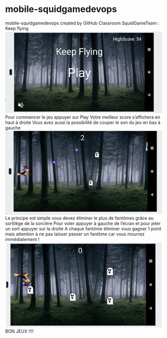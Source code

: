 # mobile-squidgamedevops
mobile-squidgamedevops created by GitHub Classroom
     SquidGameTeam :
     Keep flying
         ![](Capture1.png)
     Pour commencer le jeu appuyer sur Play
     Votre meilleur score s’affichera en haut à droite
     Vous avez aussi la possibilité de couper le son du jeu en bas à gauche
        ![](Capture2.png)
     Le principe est simple vous devez éliminer le plus de fantômes grâce au sortilège de la sorcière Pour voler appuyer 
     à gauche de l’écran et pour jeter un sort appuyer sur la droite
     A chaque fantôme éliminer vous gagner 1 point mais attention à ne pas laisser passer un fantôme car vous mourrez immédiatement !
       ![](Capture3.png)
     BON JEUX !!!!
